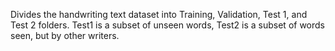 Divides the handwriting text dataset into Training, Validation, Test 1, and Test 2 folders. Test1 is a subset of unseen words, Test2 is a subset of words seen, but by other  writers.
